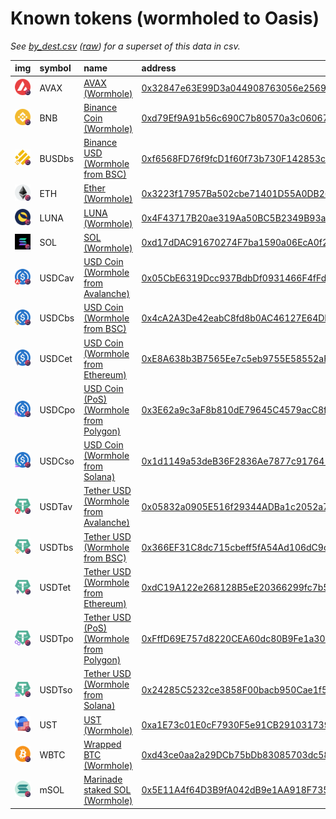 
Known tokens (wormholed to Oasis)
===================================
_See [by_dest.csv](by_dest.csv) ([raw](https://raw.githubusercontent.com/certusone/wormhole-token-list/main/content/by_dest.csv)) for a superset of this data in csv._

  
| img                                                                                                  | symbol   | name                                                                                | address                                                                                                                        | origin    | sourceAddress                                                                                                            | markets                             | symbol   |
|:-----------------------------------------------------------------------------------------------------|:---------|:------------------------------------------------------------------------------------|:-------------------------------------------------------------------------------------------------------------------------------|:----------|:-------------------------------------------------------------------------------------------------------------------------|:------------------------------------|:-----------------|
| ![AVAX](https://raw.githubusercontent.com/certusone/wormhole-token-list/main/assets/AVAX_wh.png)     | AVAX     | [AVAX (Wormhole)](http://coingecko.com/en/coins/avalanche)                          | [0x32847e63E99D3a044908763056e25694490082F8](https://explorer.oasis.updev.si/token/0x32847e63E99D3a044908763056e25694490082F8) | avalanche | [0xb31f66aa3c1e785363f0875a1b74e27b85fd66c7](https://snowtrace.io/address/0xb31f66aa3c1e785363f0875a1b74e27b85fd66c7)    |                                     | AVAX             |
| ![BNB](https://raw.githubusercontent.com/certusone/wormhole-token-list/main/assets/BNB_wh.png)       | BNB      | [Binance Coin (Wormhole)](http://coingecko.com/en/coins/binance-coin)               | [0xd79Ef9A91b56c690C7b80570a3c060678667f469](https://explorer.oasis.updev.si/token/0xd79Ef9A91b56c690C7b80570a3c060678667f469) | bsc       | [0xbb4CdB9CBd36B01bD1cBaEBF2De08d9173bc095c](https://bscscan.com/address/0xbb4CdB9CBd36B01bD1cBaEBF2De08d9173bc095c)     |                                     | BNB              |
| ![BUSDbs](https://raw.githubusercontent.com/certusone/wormhole-token-list/main/assets/BUSDbs_wh.png) | BUSDbs   | [Binance USD (Wormhole from BSC)](http://coingecko.com/en/coins/binance-usd)        | [0xf6568FD76f9fcD1f60f73b730F142853c5eF627E](https://explorer.oasis.updev.si/token/0xf6568FD76f9fcD1f60f73b730F142853c5eF627E) | bsc       | [0xe9e7cea3dedca5984780bafc599bd69add087d56](https://bscscan.com/address/0xe9e7cea3dedca5984780bafc599bd69add087d56)     |                                     | BUSDbs           |
| ![ETH](https://raw.githubusercontent.com/certusone/wormhole-token-list/main/assets/ETH_wh.png)       | ETH      | [Ether (Wormhole)](http://coingecko.com/en/coins/ether)                             | [0x3223f17957Ba502cbe71401D55A0DB26E5F7c68F](https://explorer.oasis.updev.si/token/0x3223f17957Ba502cbe71401D55A0DB26E5F7c68F) | ethereum  | [0xc02aaa39b223fe8d0a0e5c4f27ead9083c756cc2](https://etherscan.io/address/0xc02aaa39b223fe8d0a0e5c4f27ead9083c756cc2)    |                                     | ETH              |
| ![LUNA](https://raw.githubusercontent.com/certusone/wormhole-token-list/main/assets/LUNA_wh.png)     | LUNA     | [LUNA (Wormhole)](http://coingecko.com/en/coins/terra-luna)                         | [0x4F43717B20ae319Aa50BC5B2349B93af5f7Ac823](https://explorer.oasis.updev.si/token/0x4F43717B20ae319Aa50BC5B2349B93af5f7Ac823) | terra     | [uluna](https://finder.terra.money/columbus-5/address/uluna)                                                             |                                     | LUNA             |
| ![SOL](https://raw.githubusercontent.com/certusone/wormhole-token-list/main/assets/SOL_wh.png)       | SOL      | [SOL (Wormhole)](http://coingecko.com/en/coins/solana)                              | [0xd17dDAC91670274F7ba1590a06EcA0f2FD2b12bc](https://explorer.oasis.updev.si/token/0xd17dDAC91670274F7ba1590a06EcA0f2FD2b12bc) | solana    | [So11111111111111111111111111111111111111112](https://solscan.io/address/So11111111111111111111111111111111111111112)    |                                     | SOL              |
| ![USDCav](https://raw.githubusercontent.com/certusone/wormhole-token-list/main/assets/USDCav_wh.png) | USDCav   | [USD Coin (Wormhole from Avalanche)](http://coingecko.com/en/coins/usd-coin)        | [0x05CbE6319Dcc937BdbDf0931466F4fFd0d392B47](https://explorer.oasis.updev.si/token/0x05CbE6319Dcc937BdbDf0931466F4fFd0d392B47) | avalanche | [0xa7d7079b0fead91f3e65f86e8915cb59c1a4c664](https://snowtrace.io/address/0xa7d7079b0fead91f3e65f86e8915cb59c1a4c664)    |                                     | USDCav           |
| ![USDCbs](https://raw.githubusercontent.com/certusone/wormhole-token-list/main/assets/USDCbs_wh.png) | USDCbs   | [USD Coin (Wormhole from BSC)](http://coingecko.com/en/coins/usd-coin)              | [0x4cA2A3De42eabC8fd8b0AC46127E64DB08b9150e](https://explorer.oasis.updev.si/token/0x4cA2A3De42eabC8fd8b0AC46127E64DB08b9150e) | bsc       | [0x8ac76a51cc950d9822d68b83fe1ad97b32cd580d](https://bscscan.com/address/0x8ac76a51cc950d9822d68b83fe1ad97b32cd580d)     |                                     | USDCbs           |
| ![USDCet](https://raw.githubusercontent.com/certusone/wormhole-token-list/main/assets/USDCet_wh.png) | USDCet   | [USD Coin (Wormhole from Ethereum)](http://coingecko.com/en/coins/usd-coin)         | [0xE8A638b3B7565Ee7c5eb9755E58552aFc87b94DD](https://explorer.oasis.updev.si/token/0xE8A638b3B7565Ee7c5eb9755E58552aFc87b94DD) | ethereum  | [0xa0b86991c6218b36c1d19d4a2e9eb0ce3606eb48](https://etherscan.io/address/0xa0b86991c6218b36c1d19d4a2e9eb0ce3606eb48)    | [yuzu swap](https://yuzu-swap.com/) | USDCet           |
| ![USDCpo](https://raw.githubusercontent.com/certusone/wormhole-token-list/main/assets/USDCpo_wh.png) | USDCpo   | [USD Coin (PoS) (Wormhole from Polygon)](http://coingecko.com/en/coins/usd-coin)    | [0x3E62a9c3aF8b810dE79645C4579acC8f0d06a241](https://explorer.oasis.updev.si/token/0x3E62a9c3aF8b810dE79645C4579acC8f0d06a241) | polygon   | [0x2791bca1f2de4661ed88a30c99a7a9449aa84174](https://polygonscan.com/address/0x2791bca1f2de4661ed88a30c99a7a9449aa84174) |                                     | USDCpo           |
| ![USDCso](https://raw.githubusercontent.com/certusone/wormhole-token-list/main/assets/USDCso_wh.png) | USDCso   | [USD Coin (Wormhole from Solana)](http://coingecko.com/en/coins/usd-coin)           | [0x1d1149a53deB36F2836Ae7877c9176413aDfA4A8](https://explorer.oasis.updev.si/token/0x1d1149a53deB36F2836Ae7877c9176413aDfA4A8) | solana    | [EPjFWdd5AufqSSqeM2qN1xzybapC8G4wEGGkZwyTDt1v](https://solscan.io/address/EPjFWdd5AufqSSqeM2qN1xzybapC8G4wEGGkZwyTDt1v)  |                                     | USDCso           |
| ![USDTav](https://raw.githubusercontent.com/certusone/wormhole-token-list/main/assets/USDTav_wh.png) | USDTav   | [Tether USD (Wormhole from Avalanche)](http://coingecko.com/en/coins/tether)        | [0x05832a0905E516f29344ADBa1c2052a788B10129](https://explorer.oasis.updev.si/token/0x05832a0905E516f29344ADBa1c2052a788B10129) | avalanche | [0xc7198437980c041c805a1edcba50c1ce5db95118](https://snowtrace.io/address/0xc7198437980c041c805a1edcba50c1ce5db95118)    |                                     | USDTav           |
| ![USDTbs](https://raw.githubusercontent.com/certusone/wormhole-token-list/main/assets/USDTbs_wh.png) | USDTbs   | [Tether USD (Wormhole from BSC)](http://coingecko.com/en/coins/tether)              | [0x366EF31C8dc715cbeff5fA54Ad106dC9c25C6153](https://explorer.oasis.updev.si/token/0x366EF31C8dc715cbeff5fA54Ad106dC9c25C6153) | bsc       | [0x55d398326f99059fF775485246999027B3197955](https://bscscan.com/address/0x55d398326f99059fF775485246999027B3197955)     |                                     | USDTbs           |
| ![USDTet](https://raw.githubusercontent.com/certusone/wormhole-token-list/main/assets/USDTet_wh.png) | USDTet   | [Tether USD (Wormhole from Ethereum)](http://coingecko.com/en/coins/tether)         | [0xdC19A122e268128B5eE20366299fc7b5b199C8e3](https://explorer.oasis.updev.si/token/0xdC19A122e268128B5eE20366299fc7b5b199C8e3) | ethereum  | [0xdac17f958d2ee523a2206206994597c13d831ec7](https://etherscan.io/address/0xdac17f958d2ee523a2206206994597c13d831ec7)    | [yuzu swap](https://yuzu-swap.com/) | USDTet           |
| ![USDTpo](https://raw.githubusercontent.com/certusone/wormhole-token-list/main/assets/USDTpo_wh.png) | USDTpo   | [Tether USD (PoS) (Wormhole from Polygon)](http://coingecko.com/en/coins/tether)    | [0xFffD69E757d8220CEA60dc80B9Fe1a30b58c94F3](https://explorer.oasis.updev.si/token/0xFffD69E757d8220CEA60dc80B9Fe1a30b58c94F3) | polygon   | [0xc2132d05d31c914a87c6611c10748aeb04b58e8f](https://polygonscan.com/address/0xc2132d05d31c914a87c6611c10748aeb04b58e8f) |                                     | USDTpo           |
| ![USDTso](https://raw.githubusercontent.com/certusone/wormhole-token-list/main/assets/USDTso_wh.png) | USDTso   | [Tether USD (Wormhole from Solana)](http://coingecko.com/en/coins/tether)           | [0x24285C5232ce3858F00bacb950Cae1f59d1b2704](https://explorer.oasis.updev.si/token/0x24285C5232ce3858F00bacb950Cae1f59d1b2704) | solana    | [Es9vMFrzaCERmJfrF4H2FYD4KCoNkY11McCe8BenwNYB](https://solscan.io/address/Es9vMFrzaCERmJfrF4H2FYD4KCoNkY11McCe8BenwNYB)  |                                     | USDTso           |
| ![UST](https://raw.githubusercontent.com/certusone/wormhole-token-list/main/assets/UST_wh.png)       | UST      | [UST (Wormhole)](http://coingecko.com/en/coins/terra-usd)                           | [0xa1E73c01E0cF7930F5e91CB291031739FE5Ad6C2](https://explorer.oasis.updev.si/token/0xa1E73c01E0cF7930F5e91CB291031739FE5Ad6C2) | terra     | [uusd](https://finder.terra.money/columbus-5/address/uusd)                                                               |                                     | UST              |
| ![WBTC](https://raw.githubusercontent.com/certusone/wormhole-token-list/main/assets/WBTC_wh.png)     | WBTC     | [Wrapped BTC (Wormhole)](http://coingecko.com/en/coins/wrapped-bitcoin)             | [0xd43ce0aa2a29DCb75bDb83085703dc589DE6C7eb](https://explorer.oasis.updev.si/token/0xd43ce0aa2a29DCb75bDb83085703dc589DE6C7eb) | ethereum  | [0x2260fac5e5542a773aa44fbcfedf7c193bc2c599](https://etherscan.io/address/0x2260fac5e5542a773aa44fbcfedf7c193bc2c599)    |                                     | WBTC             |
| ![mSOL](https://raw.githubusercontent.com/certusone/wormhole-token-list/main/assets/mSOL_wh.png)     | mSOL     | [Marinade staked SOL (Wormhole)](http://coingecko.com/en/coins/marinade-staked-sol) | [0x5E11A4f64D3B9fA042dB9e1AA918F735038FdfD8](https://explorer.oasis.updev.si/token/0x5E11A4f64D3B9fA042dB9e1AA918F735038FdfD8) | solana    | [mSoLzYCxHdYgdzU16g5QSh3i5K3z3KZK7ytfqcJm7So](https://solscan.io/address/mSoLzYCxHdYgdzU16g5QSh3i5K3z3KZK7ytfqcJm7So)    |                                     | mSOL             |